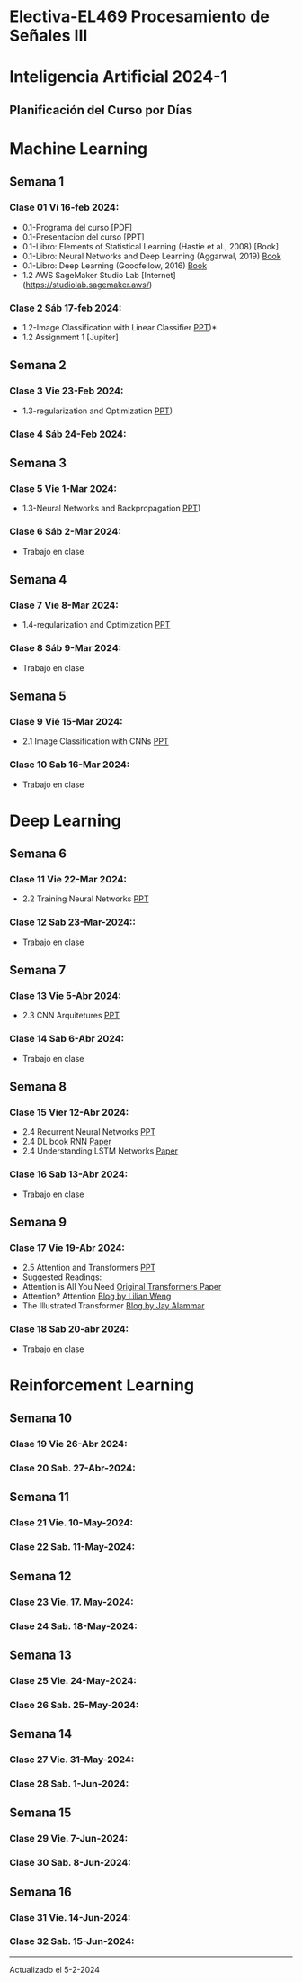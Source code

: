 # Electiva-EL469 Procesamiento de Señales III
# Inteligencia Artificial 2024-1
## Planificación del Curso por Días

# Machine Learning
## Semana 1
### Clase 01 Vi 16-feb 2024:
* 0.1-Programa del curso [PDF]
* 0.1-Presentacion del curso [PPT]
* 0.1-Libro: Elements of Statistical Learning (Hastie et al., 2008) [Book]
* 0.1-Libro: Neural Networks and Deep Learning (Aggarwal, 2019) [Book](https://github.com/joseramoniglesias/EL453_Ciencia_de_Datos_1/blob/main/Clases/Cap01_Introducci%C3%B3n/Presentaciones/2018_Book_NeuralNetworksAndDeepLearning.pdf)
* 0.1-Libro: Deep Learning (Goodfellow, 2016) [Book](https://github.com/joseramoniglesias/EL453_Ciencia_de_Datos_1/blob/main/Clases/Cap01_Introducci%C3%B3n/Presentaciones/deeplearningbook.pdf)
* 1.2 AWS SageMaker Studio Lab [Internet] (https://studiolab.sagemaker.aws/)

### Clase 2 Sáb 17-feb 2024:
* 1.2-Image Classification with Linear Classifier [PPT](https://github.com/joseramoniglesias/EL469_DeepLearning/blob/main/Cap01_DeepLearning_Basic/Lecture/EL469_Lecture_2.pdf))*
* 1.2 Assignment 1 [Jupiter]

## Semana 2
### Clase 3 Vie 23-Feb 2024:
* 1.3-regularization and Optimization [PPT](https://github.com/joseramoniglesias/EL469_DeepLearning/blob/main/Cap01_DeepLearning_Basic/Lecture/EL469_lecture_3.pdf))

### Clase 4 Sáb 24-Feb 2024:

## Semana 3
### Clase 5 Vie 1-Mar 2024:
* 1.3-Neural Networks and Backpropagation [PPT](https://github.com/joseramoniglesias/EL469_DeepLearning/blob/main/Cap01_DeepLearning_Basic/Lecture/EL469_lecture_4.pdf))

### Clase 6 Sáb 2-Mar 2024:
* Trabajo en clase

## Semana 4
### Clase 7 Vie 8-Mar 2024:
* 1.4-regularization and Optimization [PPT](https://github.com/joseramoniglesias/EL469_DeepLearning/blob/main/Cap01_DeepLearning_Basic/Lecture/EL469_lecture_4.pdf)

### Clase 8 Sáb 9-Mar 2024:
* Trabajo en clase

 ## Semana 5
 ### Clase 9 Vié 15-Mar 2024:
 * 2.1 Image Classification with CNNs [PPT](https://github.com/joseramoniglesias/EL469_DeepLearning/blob/main/Cap01_DeepLearning_Basic/Lecture/EL469_lecture_5.pdf)
 
 ### Clase 10 Sab 16-Mar 2024:
 * Trabajo en clase

 # Deep Learning
 ## Semana 6
 ### Clase 11 Vie 22-Mar 2024:
 * 2.2 Training Neural Networks [PPT](https://github.com/joseramoniglesias/EL469_DeepLearning/blob/main/Cap01_DeepLearning_Basic/Lecture/EL469_lecture_6.pdf)
 
 ### Clase 12 Sab 23-Mar-2024::
 * Trabajo en clase

 ## Semana 7
 ### Clase 13 Vie 5-Abr 2024:
 * 2.3 CNN Arquitetures [PPT](https://github.com/joseramoniglesias/EL469_DeepLearning/blob/main/Cap01_DeepLearning_Basic/Lecture/EL469_lecture_7.pdf)

 ### Clase 14 Sab 6-Abr 2024:
 * Trabajo en clase

## Semana 8
### Clase 15 Vier 12-Abr 2024:
* 2.4 Recurrent Neural Networks [PPT](https://github.com/joseramoniglesias/EL469_DeepLearning/blob/main/Cap01_DeepLearning_Basic/Lecture/EL469_lecture_8.pdf)
* 2.4 DL book RNN [Paper](https://www.deeplearningbook.org/contents/rnn.html)
* 2.4 Understanding LSTM Networks [Paper](https://colah.github.io/posts/2015-08-Understanding-LSTMs/)

### Clase 16 Sab 13-Abr 2024:
* Trabajo en clase

## Semana 9
### Clase 17 Vie 19-Abr 2024:
* 2.5 Attention and Transformers [PPT](https://github.com/joseramoniglesias/EL469_DeepLearning/blob/main/Cap01_DeepLearning_Basic/Lecture/EL469_lecture_9.pdf)
* Suggested Readings:
* Attention is All You Need [Original Transformers Paper](https://arxiv.org/abs/1706.03762)
* Attention? Attention [Blog by Lilian Weng](https://lilianweng.github.io/posts/2018-06-24-attention/)
* The Illustrated Transformer [Blog by Jay Alammar](http://jalammar.github.io/illustrated-transformer/)

### Clase 18 Sab 20-abr 2024:
* Trabajo en clase

# Reinforcement Learning 
## Semana 10
### Clase 19 Vie 26-Abr 2024:



### Clase 20 Sab. 27-Abr-2024:


## Semana 11
### Clase 21 Vie. 10-May-2024:



### Clase 22 Sab. 11-May-2024:


## Semana 12
### Clase 23 Vie. 17. May-2024:


### Clase 24 Sab. 18-May-2024:


## Semana 13
### Clase 25 Vie. 24-May-2024:


### Clase 26 Sab. 25-May-2024:


## Semana 14
### Clase 27 Vie. 31-May-2024:


### Clase 28 Sab. 1-Jun-2024:


## Semana 15
### Clase 29 Vie. 7-Jun-2024:


### Clase 30 Sab. 8-Jun-2024:


## Semana 16
### Clase 31 Vie. 14-Jun-2024:


### Clase 32 Sab. 15-Jun-2024:


___________________________________________________

Actualizado el 5-2-2024
